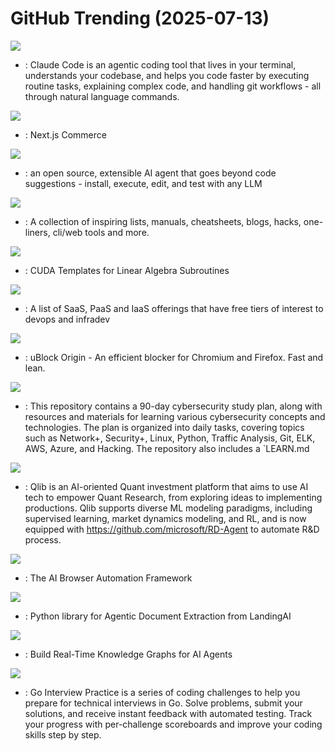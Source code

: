 # GitHub Trending (2025-07-13)

![](https://img.shields.io/badge/PowerShell-New%20235-green?style=flat-square&logo=appveyor)
- [](https://github.comundefined): Claude Code is an agentic coding tool that lives in your terminal, understands your codebase, and helps you code faster by executing routine tasks, explaining complex code, and handling git workflows - all through natural language commands.

![](https://img.shields.io/badge/TypeScript-New%20181-green?style=flat-square&logo=appveyor)
- [](https://github.comundefined): Next.js Commerce

![](https://img.shields.io/badge/Rust-New%20102-green?style=flat-square&logo=appveyor)
- [](https://github.comundefined): an open source, extensible AI agent that goes beyond code suggestions - install, execute, edit, and test with any LLM

![](https://img.shields.io/badge/none-New%20932-green?style=flat-square&logo=appveyor)
- [](https://github.comundefined): A collection of inspiring lists, manuals, cheatsheets, blogs, hacks, one-liners, cli/web tools and more.

![](https://img.shields.io/badge/C%2B%2B-New%2024-green?style=flat-square&logo=appveyor)
- [](https://github.comundefined): CUDA Templates for Linear Algebra Subroutines

![](https://img.shields.io/badge/HTML-New%20849-green?style=flat-square&logo=appveyor)
- [](https://github.comundefined): A list of SaaS, PaaS and IaaS offerings that have free tiers of interest to devops and infradev

![](https://img.shields.io/badge/JavaScript-New%20274-green?style=flat-square&logo=appveyor)
- [](https://github.comundefined): uBlock Origin - An efficient blocker for Chromium and Firefox. Fast and lean.

![](https://img.shields.io/badge/none-New%20222-green?style=flat-square&logo=appveyor)
- [](https://github.comundefined): This repository contains a 90-day cybersecurity study plan, along with resources and materials for learning various cybersecurity concepts and technologies. The plan is organized into daily tasks, covering topics such as Network+, Security+, Linux, Python, Traffic Analysis, Git, ELK, AWS, Azure, and Hacking. The repository also includes a `LEARN.md

![](https://img.shields.io/badge/Python-New%2046-green?style=flat-square&logo=appveyor)
- [](https://github.comundefined): Qlib is an AI-oriented Quant investment platform that aims to use AI tech to empower Quant Research, from exploring ideas to implementing productions. Qlib supports diverse ML modeling paradigms, including supervised learning, market dynamics modeling, and RL, and is now equipped with https://github.com/microsoft/RD-Agent to automate R&D process.

![](https://img.shields.io/badge/TypeScript-New%20242-green?style=flat-square&logo=appveyor)
- [](https://github.comundefined): The AI Browser Automation Framework

![](https://img.shields.io/badge/Python-New%20123-green?style=flat-square&logo=appveyor)
- [](https://github.comundefined): Python library for Agentic Document Extraction from LandingAI

![](https://img.shields.io/badge/Python-New%20233-green?style=flat-square&logo=appveyor)
- [](https://github.comundefined): Build Real-Time Knowledge Graphs for AI Agents

![](https://img.shields.io/badge/Go-New%2019-green?style=flat-square&logo=appveyor)
- [](https://github.comundefined): Go Interview Practice is a series of coding challenges to help you prepare for technical interviews in Go. Solve problems, submit your solutions, and receive instant feedback with automated testing. Track your progress with per-challenge scoreboards and improve your coding skills step by step.

